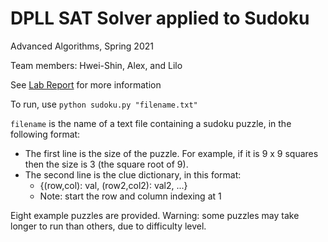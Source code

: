 # DPLL SAT Solver applied to Sudoku

Advanced Algorithms, Spring 2021

Team members: Hwei-Shin, Alex, and Lilo


See [Lab Report](https://github.com/liloheinrich/Sudoku/blob/main/Lab_1.pdf) for more information


To run, use `python sudoku.py "filename.txt"`

`filename` is the name of a text file containing a sudoku puzzle, in the following format:
- The first line is the size of the puzzle. For example, if it is 9 x 9 squares then the size is 3 (the square root of 9).
- The second line is the clue dictionary, in this format: 
    - {(row,col): val, (row2,col2): val2, ...}
    - Note: start the row and column indexing at 1

Eight example puzzles are provided. Warning: some puzzles may take longer to run than others, due to difficulty level.
